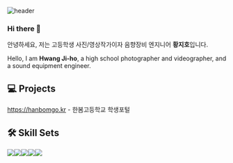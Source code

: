![header](https://capsule-render.vercel.app/api?type=waving&height=300&color=1770ff&text=stellkr&textBg=false&fontColor=ffffff)
### Hi there 👋

안녕하세요, 저는 고등학생 사진/영상작가이자 음향장비 엔지니어 **황지호**입니다.

Hello, I am **Hwang Ji-ho**, a high school photographer and videographer, and a sound equipment engineer.

## 💻 Projects

https://hanbomgo.kr - 한봄고등학교 학생포털

## 🛠️ **Skill Sets**
<div style="display:flex; flex-direction:row;">
    <img src="https://img.shields.io/badge/html5-E34F26?style=flat-square&logo=html5&logoColor=white"> 
    <img src="https://img.shields.io/badge/css-1572B6?style=flat-square&logo=css3&logoColor=white"> 
    <img src="https://img.shields.io/badge/javascript-F7DF1E?style=flat-square&logo=javascript&logoColor=black"> 
    <br>
    <img src="https://img.shields.io/badge/python-3776AB?style=flat-square&logo=python&logoColor=white"> 
    <img src="https://img.shields.io/badge/php-%23777BB4.svg?style=for-the-badge&logo=php&logoColor=white"> 
    <br>
</div><br>
</div>
